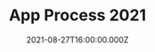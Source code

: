 ---
title: App Process 2021
date: 2021-08-27T16:00:00.000Z
dateEnd: 2021-10-08T15:59:59.000Z
eventType: Internal
location: See our page
locationURL: https://www.facebook.com/GDSCupdiliman
images:
  - /uploads/dsc-logo.png
summary: GDSC-D App Process for 2021
---